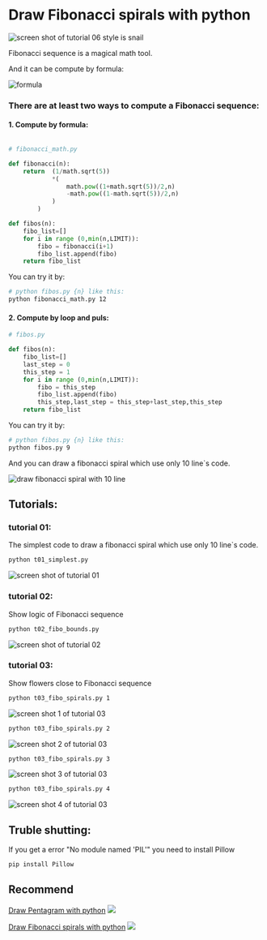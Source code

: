 # Draw Fibonacci spirals with python

![screen shot of tutorial 06 style is  snail](screen_capture/t02.png)

Fibonacci sequence is a magical math tool. 

And it can be compute by formula:

![formula](screen_capture/fibonacci_formula.png)

### There are at least two ways to compute a Fibonacci sequence:

#### 1. Compute by formula:

```python

# fibonacci_math.py

def fibonacci(n):
    return  (1/math.sqrt(5))
            *(
                math.pow((1+math.sqrt(5))/2,n)
                -math.pow((1-math.sqrt(5))/2,n)
            )
        )

def fibos(n):
    fibo_list=[]
    for i in range (0,min(n,LIMIT)):
        fibo = fibonacci(i+1)
        fibo_list.append(fibo)
    return fibo_list
```

You can try it by:
```bash
# python fibos.py {n} like this:
python fibonacci_math.py 12
```
#### 2. Compute by loop and puls:

```python
# fibos.py

def fibos(n):
    fibo_list=[]
    last_step = 0
    this_step = 1
    for i in range (0,min(n,LIMIT)):
        fibo = this_step
        fibo_list.append(fibo)
        this_step,last_step = this_step+last_step,this_step
    return fibo_list

```
You can try it by:
```bash
# python fibos.py {n} like this:
python fibos.py 9
```

And you can draw a fibonacci spiral which use only 10 line`s code.

![draw fibonacci spiral with 10 line](screen_capture/t01x.png)

## Tutorials:

### tutorial 01:

The simplest code to draw a fibonacci spiral which use only 10 line`s code.

```bash
python t01_simplest.py
```
![screen shot of tutorial 01](screen_capture/t01.png)

### tutorial 02:

Show logic of Fibonacci sequence

```bash
python t02_fibo_bounds.py
```
![screen shot of tutorial 02](screen_capture/t02.png)

### tutorial 03:

Show flowers close to Fibonacci sequence

```bash
python t03_fibo_spirals.py 1
```
![screen shot 1 of tutorial 03](screen_capture/t03_lines1.png)


```bash
python t03_fibo_spirals.py 2
```
![screen shot 2 of tutorial 03](screen_capture/t03_lines2.png)

```bash
python t03_fibo_spirals.py 3
```
![screen shot 3 of tutorial 03](screen_capture/t03_lines3.png)


```bash
python t03_fibo_spirals.py 4
```
![screen shot 4 of tutorial 03](screen_capture/t03_lines4.png)
## Truble shutting:

If you get a error "No module named 'PIL'"
you need to install Pillow

```bash
pip install Pillow
```

## Recommend
[Draw Pentagram with python](https://github.com/caojianfeng/py_pentagram)
![](https://github.com/caojianfeng/py_pentagram/raw/master/screen_capture/t06_SNAIL.png)

[Draw Fibonacci spirals with python](https://github.com/caojianfeng/py_fibonacci)
![](https://github.com/caojianfeng/py_fibonacci/raw/master/screen_capture/t02.png)